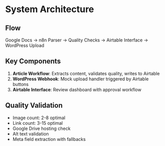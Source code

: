 # System Architecture

## Flow
Google Docs → n8n Parser → Quality Checks → Airtable Interface → WordPress Upload

## Key Components
1. **Article Workflow**: Extracts content, validates quality, writes to Airtable
2. **WordPress Webhook**: Mock upload handler triggered by Airtable buttons
3. **Airtable Interface**: Review dashboard with approval workflow

## Quality Validation
- Image count: 2-8 optimal
- Link count: 3-15 optimal  
- Google Drive hosting check
- Alt text validation
- Meta field extraction with fallbacks